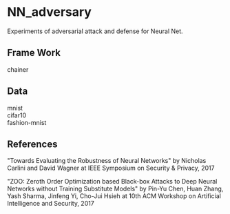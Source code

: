 # NN_adversary

Experiments of adversarial attack and defense for Neural Net.

## Frame Work
chainer

## Data
mnist  
cifar10  
fashion-mnist 

## References
"Towards Evaluating the Robustness of Neural Networks" 
by Nicholas Carlini and David Wagner 
at IEEE Symposium on Security & Privacy, 2017

"ZOO: Zeroth Order Optimization based Black-box Attacks to Deep Neural Networks without Training Substitute Models"
by Pin-Yu Chen, Huan Zhang, Yash Sharma, Jinfeng Yi, Cho-Jui Hsieh
at 10th ACM Workshop on Artificial Intelligence and Security, 2017
